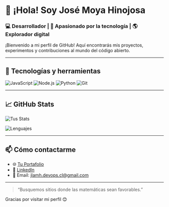# 👋 ¡Hola! Soy José Moya Hinojosa

### 💻 Desarrollador | 🚀 Apasionado por la tecnología | 🌎 Explorador digital

¡Bienvenido a mi perfil de GitHub! Aquí encontrarás mis proyectos, experimentos y contribuciones al mundo del código abierto.

---

## 🧰 Tecnologías y herramientas


![JavaScript](https://img.shields.io/badge/JavaScript-F7DF1E?style=flat&logo=javascript&logoColor=black)
![Node.js](https://img.shields.io/badge/Node.js-339933?style=flat&logo=node.js&logoColor=white)
![Python](https://img.shields.io/badge/Python-3776AB?style=flat&logo=python&logoColor=white)
![Git](https://img.shields.io/badge/Git-F05032?style=flat&logo=git&logoColor=white)

---

## 📈 GitHub Stats

![Tus Stats](https://github-readme-stats.vercel.app/api?username=jlamh&show_icons=true&theme=radical)

![Lenguajes](https://github-readme-stats.vercel.app/api/top-langs/?username=jlamh&layout=compact&theme=radical)

---

## 📫 Cómo contactarme

- 🌐 [Tu Portafolio](https://sites.google.com/view/portafolio20250407/inicio)
- 💼 [LinkedIn](https://www.linkedin.com/in/josé-moya-hinojosa-4b039635b)
- 📧 Email: [jlamh.devops.cl@gmail.com](mailto:jlamh.devops.cl@gmail.com)

---

> “Busquemos sitios donde las matemáticas sean favorables.”

Gracias por visitar mi perfil 😊

